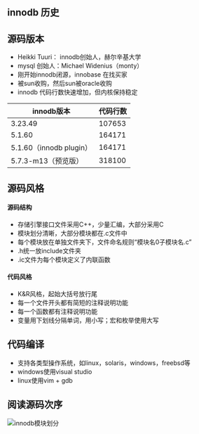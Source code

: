 ## innodb 历史
## 源码版本
- Heikki Tuuri： innodb创始人，赫尔辛基大学
- mysql 创始人：Michael Widenius（monty）
- 刚开始innodb闭源，innobase 在找买家
- 被sun收购，然后sun被oracle收购
- innodb 代码行数快速增加，但内核保持稳定

innodb版本 | 代码行数
---|---
3.23.49 | 107653
5.1.60 | 164171
5.1.60（innodb plugin） | 164171
5.7.3-m13（预览版） | 318100


## 源码风格
#### 源码结构
- 存储引擎接口文件采用C++，少量汇编，大部分采用C
- 模块划分清晰，大部分模块都在.c文件中
- 每个模块放在单独文件夹下，文件命名规则“模块名0子模块名.c”
- .h统一放include文件夹
- .ic文件为每个模块定义了内联函数
#### 代码风格
- K&R风格，起始大括号放行尾
- 每一个文件开头都有简短的注释说明功能
- 每一个函数都有注释说明功能
- 变量用下划线分隔单词，用小写；宏和枚举使用大写
## 代码编译
- 支持各类型操作系统，如linux，solaris，windows，freebsd等
- windows使用visual studio
- linux使用vim + gdb
## 阅读源码次序
![innodb模块划分](8CFF9D47CCA141BCA2EACE72A58F88C2)
## 